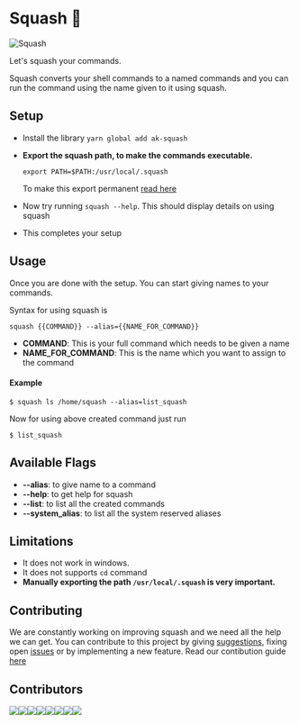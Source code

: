 # Squash :tada:

<img src="https://raw.githubusercontent.com/arshadkazmi42/squash/master/assets/squash.gif" alt="Squash"/><br>

Let's squash your commands.

Squash converts your shell commands to a named commands and you can run the command using the name given to it using squash.

## Setup

- Install the library
    `yarn global add ak-squash`
- **Export the squash path, to make the commands executable.**
    
    `export PATH=$PATH:/usr/local/.squash`
    
    To make this export permanent [read here](https://askubuntu.com/a/500794/579860)
- Now try running `squash --help`. This should display details on using squash
- This completes your setup

## Usage

Once you are done with the setup. You can start giving names to your commands.

Syntax for using squash is

`squash {{COMMAND}} --alias={{NAME_FOR_COMMAND}}`

- **COMMAND**: This is your full command which needs to be given a name
- **NAME_FOR_COMMAND**: This is the name which you want to assign to the command

#### Example

```
$ squash ls /home/squash --alias=list_squash
```

Now for using above created command just run
```
$ list_squash
```

## Available Flags

- **--alias**: to give name to a command
- **--help**: to get help for squash
- **--list**: to list all the created commands
- **--system_alias**: to list all the system reserved aliases

## Limitations

- It does not work in windows.
- It does not supports `cd` command
- **Manually exporting the path `/usr/local/.squash` is very important.**

## Contributing

We are constantly working on improving squash and we need all the help we can get.
You can contribute to this project by giving [suggestions](https://github.com/arshadkazmi42/squash/issues/new), fixing open [issues](https://github.com/arshadkazmi42/squash/issues) or by implementing a new feature.
Read our contibution guide [here](CONTRIBUTING.md)

## Contributors
[![](https://sourcerer.io/fame/arshadkazmi42/arshadkazmi42/squash/images/0)](https://sourcerer.io/fame/arshadkazmi42/arshadkazmi42/squash/links/0)[![](https://sourcerer.io/fame/arshadkazmi42/arshadkazmi42/squash/images/1)](https://sourcerer.io/fame/arshadkazmi42/arshadkazmi42/squash/links/1)[![](https://sourcerer.io/fame/arshadkazmi42/arshadkazmi42/squash/images/2)](https://sourcerer.io/fame/arshadkazmi42/arshadkazmi42/squash/links/2)[![](https://sourcerer.io/fame/arshadkazmi42/arshadkazmi42/squash/images/3)](https://sourcerer.io/fame/arshadkazmi42/arshadkazmi42/squash/links/3)[![](https://sourcerer.io/fame/arshadkazmi42/arshadkazmi42/squash/images/4)](https://sourcerer.io/fame/arshadkazmi42/arshadkazmi42/squash/links/4)[![](https://sourcerer.io/fame/arshadkazmi42/arshadkazmi42/squash/images/5)](https://sourcerer.io/fame/arshadkazmi42/arshadkazmi42/squash/links/5)[![](https://sourcerer.io/fame/arshadkazmi42/arshadkazmi42/squash/images/6)](https://sourcerer.io/fame/arshadkazmi42/arshadkazmi42/squash/links/6)[![](https://sourcerer.io/fame/arshadkazmi42/arshadkazmi42/squash/images/7)](https://sourcerer.io/fame/arshadkazmi42/arshadkazmi42/squash/links/7)
